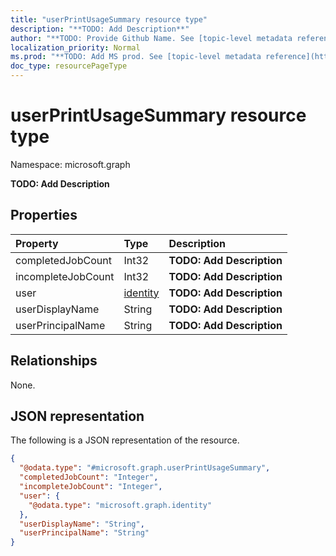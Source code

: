 ```yaml
---
title: "userPrintUsageSummary resource type"
description: "**TODO: Add Description**"
author: "**TODO: Provide Github Name. See [topic-level metadata reference](https://msgo.azurewebsites.net/add/document/guidelines/metadata.html#topic-level-metadata)**"
localization_priority: Normal
ms.prod: "**TODO: Add MS prod. See [topic-level metadata reference](https://msgo.azurewebsites.net/add/document/guidelines/metadata.html#topic-level-metadata)**"
doc_type: resourcePageType
---
```


# userPrintUsageSummary resource type

Namespace: microsoft.graph



**TODO: Add Description**

## Properties
|Property|Type|Description|
|:---|:---|:---|
|completedJobCount|Int32|**TODO: Add Description**|
|incompleteJobCount|Int32|**TODO: Add Description**|
|user|[identity](../resources/identity.md)|**TODO: Add Description**|
|userDisplayName|String|**TODO: Add Description**|
|userPrincipalName|String|**TODO: Add Description**|

## Relationships
None.

## JSON representation
The following is a JSON representation of the resource.
<!-- {
  "blockType": "resource",
  "@odata.type": "microsoft.graph.userPrintUsageSummary"
}
-->
``` json
{
  "@odata.type": "#microsoft.graph.userPrintUsageSummary",
  "completedJobCount": "Integer",
  "incompleteJobCount": "Integer",
  "user": {
    "@odata.type": "microsoft.graph.identity"
  },
  "userDisplayName": "String",
  "userPrincipalName": "String"
}
```

